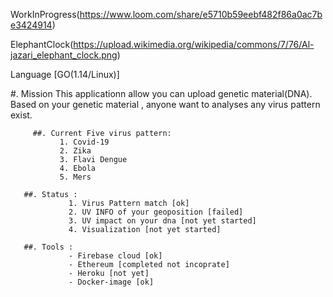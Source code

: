 WorkInProgress(https://www.loom.com/share/e5710b59eebf482f86a0ac7be3424914)

ElephantClock(https://upload.wikimedia.org/wikipedia/commons/7/76/Al-jazari_elephant_clock.png)

Language [GO(1.14/Linux)]


#. Mission
       This applicationn allow you can upload  genetic material(DNA). Based on your genetic material , anyone want to analyses any virus pattern exist.
       
         ##. Current Five virus pattern:
               1. Covid-19
               2. Zika
               3. Flavi Dengue
               4. Ebola
               5. Mers
       
       ##. Status : 
                 1. Virus Pattern match [ok]
                 2. UV INFO of your geoposition [failed]
                 3. UV impact on your dna [not yet started]
                 4. Visualization [not yet started]
       
       ##. Tools :
                 - Firebase cloud [ok]
                 - Ethereum [completed not incoprate]
                 - Heroku [not yet]
                 - Docker-image [ok]
         
